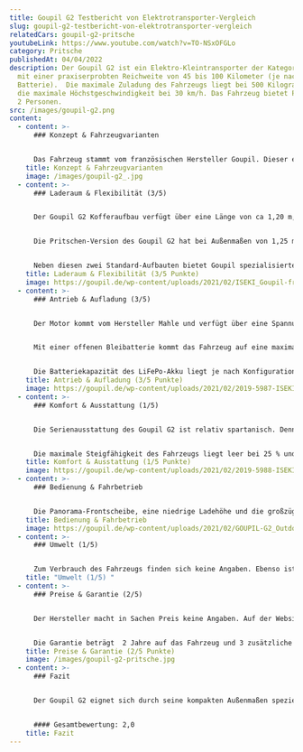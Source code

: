 ```yaml
---
title: Goupil G2 Testbericht von Elektrotransporter-Vergleich
slug: goupil-g2-testbericht-von-elektrotransporter-vergleich
relatedCars: goupil-g2-pritsche
youtubeLink: https://www.youtube.com/watch?v=TO-NSxOFGLo
category: Pritsche
publishedAt: 04/04/2022
description: Der Goupil G2 ist ein Elektro-Kleintransporter der Kategorie L7e
  mit einer praxiserprobten Reichweite von 45 bis 100 Kilometer (je nach
  Batterie).  Die maximale Zuladung des Fahrzeugs liegt bei 500 Kilogramm und
  die maximale Höchstgeschwindigkeit bei 30 km/h. Das Fahrzeug bietet Platz für
  2 Personen.
src: /images/goupil-g2.png
content:
  - content: >-
      ### Konzept & Fahrzeugvarianten


      Das Fahrzeug stammt vom französischen Hersteller Goupil. Dieser entwickelt seine Fahrzeuge auf Basis von Gabelstaplern. Der G2 ist aktuell das kleinste Fahrzeug des Herstellers. Es eignet sich speziell für kurze Transporte und Serviceaufgaben in Industrie, Handel und Gewerbe. Der Transporter ist als Pritsche, Koffer, Kastenaufbau mit Kühlsystem oder Müllkipper verfügbar.
    title: Konzept & Fahrzeugvarianten
    image: /images/goupil-g2_.jpg
  - content: >-
      ### Laderaum & Flexibilität (3/5)


      Der Goupil G2 Kofferaufbau verfügt über eine Länge von ca 1,20 m, eine Höhe von rund 1 m und eine Breite von rund 1,10 m. Das Ladevolumen beträgt hier rund 1,32 m3. Die Ladehöhe des Fahrzeugs beträgt 78cm. 


      Die Pritschen-Version des Goupil G2 hat bei Außenmaßen von 1,25 m Länge und rund 1 m Breite eine Ladefläche von 1,28 m2.


      Neben diesen zwei Standard-Aufbauten bietet Goupil spezialisierte Schlüssellösungen, wie beispielsweise Müllcontainer, Wäschewagen, Landschaftspflege- oder  Löschfahrzeug-Aufbauten an. Genauere Angaben zu den Sonderanfertigungen macht der Hersteller jedoch nicht.
    title: Laderaum & Flexibilität (3/5 Punkte)
    image: https://goupil.de/wp-content/uploads/2021/02/ISEKI_Goupil-frankenstein-1920x1280-1.jpg
  - content: >-
      ### Antrieb & Aufladung (3/5)


      Der Motor kommt vom Hersteller Mahle und verfügt über eine Spannung von 48 V. Die Leistung liegt bei 5,1 kW mit einem maximalen Drehmoment von 57 Nm. Angetrieben wird das Fahrzeug über einen Heckantrieb.


      Mit einer offenen Bleibatterie kommt das Fahrzeug auf eine maximale Reichweite von 45 km (WLTP). Die Kapazität beträgt 5,8 kWh bei einem Gewicht von 164 Kilogramm. 


      Die Batteriekapazität des LiFePo-Akku liegt je nach Konfiguration bei 5,2 oder 8,6 Kwh und einer maximalen praxiserprobten Reichweite von 61 oder 100 Kilometern.  Der kleinere Akku wiegt 45 kg während der 76kg auf die Waage bringt.  Mit Steckertyp 2 kann das Fahrzeug in 5 Stunden an einer elektrischer Ladestation geladen werden.
    title: Antrieb & Aufladung (3/5 Punkte)
    image: https://goupil.de/wp-content/uploads/2021/02/2019-5987-ISEKI_Goupil-G2-2100x1400-2.jpg
  - content: >-
      ### Komfort & Ausstattung (1/5)


      Die Serienausstattung des Goupil G2 ist relativ spartanisch. Dennoch verfügt das Fahrzeug über eine beheizbare Windschutzscheibe, LED-Scheinwerfer, eine 12V- und USB-Steckdose und verstellbare Sitze. Optional können beispielsweise Bluetooth-Lautsprecher, eine 900-W-Heizung, eine Anhängerkupplung oder eine Rundumwarnleuchte integriert werden. 


      Die maximale Steigfähigkeit des Fahrzeugs liegt leer bei 25 % und beladen bei 18 %. Die Maximale Anhängelast liegt bei 233 kg (gem. StVZO).
    title: Komfort & Ausstattung (1/5 Punkte)
    image: https://goupil.de/wp-content/uploads/2021/02/2019-5988-ISEKI_Goupil-G2-2100x1400-1.jpg
  - content: >-
      ### Bedienung & Fahrbetrieb 


      Die Panorama-Frontscheibe, eine niedrige Ladehöhe und die großzügige Kabinentür erleichtern den alltägliche Gebrauch des Fahrzeugs. Der Goupil G2 ist zudem mit einer Breite von 1,10 m relativ schmal und hat mit 4,70 m einen vergleichsweise engen Wendekreis. Laut Goupil lässt sich der G2 ebenso auch in unwegsamen Gelände bewegen.
    title: Bedienung & Fahrbetrieb
    image: https://goupil.de/wp-content/uploads/2021/02/GOUPIL-G2_Outdoor_Neuss_Meerbusch-2100x1036-3.jpg
  - content: >-
      ### Umwelt (1/5) 


      Zum Verbrauch des Fahrzeugs finden sich keine Angaben. Ebenso ist nicht erkenntlich, ob das Fahrzeug mit einem zusätzlichen Solar-Modul ausgestattet werden kann.
    title: "Umwelt (1/5) "
  - content: >-
      ### Preise & Garantie (2/5)


      Der Hersteller macht in Sachen Preis keine Angaben. Auf der Website eines Händlers findet sich die Pritschen-Version des Goupil G2 ab 19.700€ zzgl. Mehrwertsteuer. Der Kofferaufbau wird sich in einem ähnlichen Spektrum mit einem möglichen Aufpreis bewegen. 


      Die Garantie beträgt  2 Jahre auf das Fahrzeug und 3 zusätzliche Jahre  auf die Batterie.
    title: Preise & Garantie (2/5 Punkte)
    image: /images/goupil-g2-pritsche.jpg
  - content: >-
      ### Fazit


      Der Goupil G2 eignet sich durch seine kompakten Außenmaßen speziell für werksinternen Verkehr, Kommunen oder Dienstleister. Die maximale Höchstgeschwindigkeit ist mit 30 km/h jedoch niedriger als bei der Konkurrenz und so sollte für längere Routen wohl auf andere Fahrzeuge zurückgegriffen werden. Für den Einsatz auf dem Firmen- oder Werksgelände ist der G2 jedoch bestens geeignet. Durch die drei angebotenen Batterie-Varianten kann der Kunde außerdem zwischen einem niedrigeren Preis oder einer höheren Reichweite abwägen. Dennoch ist das Fahrzeug bezogen auf seine Größe relativ teuer.


      #### Gesamtbewertung: 2,0
    title: Fazit
---
```

